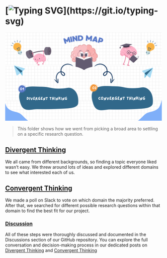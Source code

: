 # [![Typing SVG](https://readme-typing-svg.herokuapp.com?font=Fira+Code&weight=600&size=32&pause=1000&color=318BB6&center=true&width=435&lines=Our+Brain+Dumb!)](https://git.io/typing-svg)

![pic](../../notes/images/mind_map.png)

> This folder shows how we went from picking a broad area to settling
on a specific research question.

## [Divergent Thinking](divergent_thinking)

We all came from different backgrounds, so finding a
topic everyone liked wasn’t easy. We threw around lots of ideas and explored different
domains to see what interested each of us.

## [Convergent Thinking](convergent_thinking.md)

We made a poll on Slack to vote on which domain the majority preferred.
After that, we searched for different possible research questions
within that domain to find the best fit for our project.

### [Discussion](https://github.com/MIT-Emerging-Talent/ET6-CDSP-group-09-repo/discussions)

All of these steps were thoroughly discussed and documented in the Discussions
section of our GitHub repository. You can explore the full conversation and
decision-making process in our dedicated posts on [Divergent Thinking](https://github.com/MIT-Emerging-Talent/ET6-CDSP-group-09-repo/discussions/28)
and [Convergent Thinking](https://github.com/MIT-Emerging-Talent/ET6-CDSP-group-09-repo/discussions/33)
